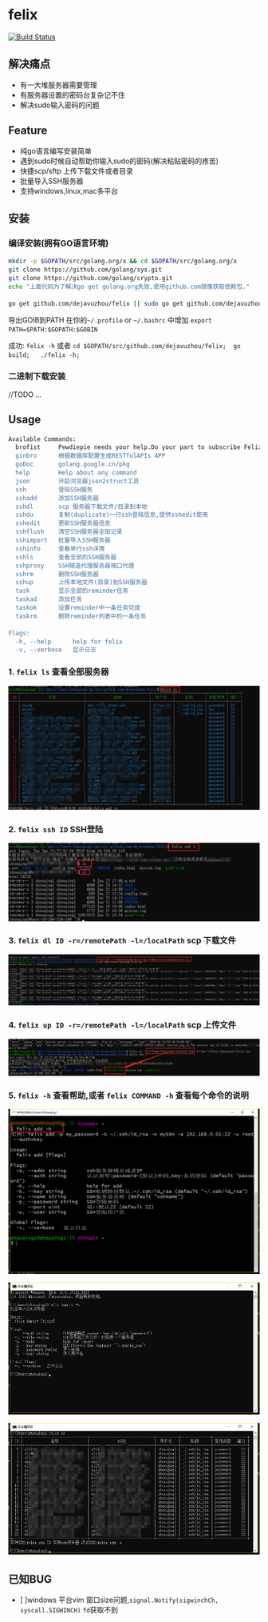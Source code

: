 # felix
[![Build Status](https://travis-ci.org/dejavuzhou/felix.svg?branch=master)](https://travis-ci.org/dejavuzhou/felix)

## 解决痛点
- 有一大堆服务器需要管理
- 有服务器设置的密码台复杂记不住
- 解决sudo输入密码的问题

## Feature

- 纯go语言编写安装简单
- 遇到sudo时候自动帮助你输入sudo的密码(解决粘贴密码的疼苦)
- 快捷scp/sftp 上传下载文件或者目录
- 批量导入SSH服务器
- 支持windows,linux,mac多平台

## 安装
### 编译安装(拥有GO语言环境)
```bash
mkdir -p $GOPATH/src/golang.org/x && cd $GOPATH/src/golang.org/x 
git clone https://github.com/golang/sys.git
git clone https://github.com/golang/crypto.git
echo "上面代码为了解决go get golang.org失败,使用github.com镜像获取依赖包."

go get github.com/dejavuzhou/felix || sudo go get github.com/dejavuzhou/felix
```
导出GOIB到PATH
在你的`~/.profile` or `~/.bashrc` 中增加 `export PATH=$PATH:$GOPATH:$GOBIN` 

成功: `felix -h` 或者 `cd $GOPATH/src/github.com/dejavuzhou/felix;  go build;   ./felix -h;`

### 二进制下载安装
//TODO ...
## Usage

```bash
Available Commands:
  brofist     Pewdiepie needs your help.Do your part to subscribe Felix's Youtube Channel.
  ginbro      根据数据库配置生成RESTfulAPIs APP
  goDoc       golang.google.cn/pkg
  help        Help about any command
  json        开启浏览器json2struct工具
  ssh         登陆SSH服务
  sshadd      添加SSH服务器
  sshdl       scp 服务器下载文件/目录到本地
  sshdu       复制(duplicate)一行ssh登陆信息,提供sshedit使用
  sshedit     更新SSH服务器信息
  sshflush    清空SSH服务器全部记录
  sshimport   批量导入SSH服务器
  sshinfo     查看单行ssh详情
  sshls       查看全部的SSH服务器
  sshproxy    SSH隧道代理服务器端口代理
  sshrm       删除SSH服务器
  sshup       上传本地文件(目录)到SSH服务器
  task        显示全部的reminder任务
  taskad      添加任务
  taskok      设置reminder中一条任务完成
  taskrm      删除reminder列表中的一条任务

Flags:
  -h, --help      help for felix
  -v, --verbose   显示日志

```

### 1. `felix ls` 查看全部服务器
![](images/felix_ls.png)

### 2. `felix ssh ID` SSH登陆
![](images/felix_ssh.png)

### 3. `felix dl ID -r=/remotePath -l=/localPath` scp 下载文件
![](images/felix_dl.png)

### 4. `felix up ID -r=/remotePath -l=/localPath` scp 上传文件
![](images/felix_up.png)

### 5. `felix -h` 查看帮助,或者 `felix COMMAND -h` 查看每个命令的说明
![](images/felix_h.png)

![](images/felix_h1.png)

![](images/felix_ls1.png)


## 已知BUG
- [ ]windows 平台vim 窗口size问题,`signal.Notify(sigwinchCh, syscall.SIGWINCH)` `fd`获取不到
